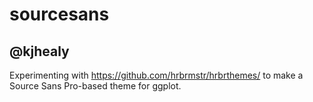 # sourcesans

## @kjhealy

Experimenting with https://github.com/hrbrmstr/hrbrthemes/ to make a Source Sans Pro-based theme for ggplot. 

